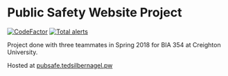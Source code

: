 # Public Safety Website Project

[![CodeFactor](https://www.codefactor.io/repository/github/tedsilb/pubsafe/badge)](https://www.codefactor.io/repository/github/tedsilb/pubsafe) [![Total alerts](https://img.shields.io/lgtm/alerts/g/tedsilb/pubsafe.svg?logo=lgtm&logoWidth=18)](https://lgtm.com/projects/g/tedsilb/pubsafe/alerts/)

Project done with three teammates in Spring 2018 for BIA 354 at Creighton University.

Hosted at [pubsafe.tedsilbernagel.pw](https://pubsafe.tedsilbernagel.pw)
